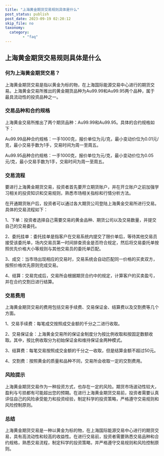 ```yaml
---
title: "上海黄金期货交易规则具体是什么"
post_status: publish
post_date: 2023-09-19 02:20:12
skip_file: no
taxonomy:
  category:
        - "faq"
---
```


## 上海黄金期货交易规则具体是什么

### 何为上海黄金期货交易？

上海黄金期货交易是指以黄金为标的物，在上海国际能源交易中心进行的期货交易。上海黄金交易所推出的黄金期货品种为Au99.99和Au99.95两个品种，属于最具流动性的投资品种之一。

### 交易品种和合约规格

上海黄金交易所推出了两个期货品种：Au99.99和Au99.95。具体的合约规格如下：

Au99.99品种合约规格：一手1000克，报价单位为元/克，最小变动价位为0.01元/克，最小交易手数为1手，交易时间为周一至周五。

Au99.95品种合约规格：一手1000克，报价单位为元/克，最小变动价位为0.05元/克，最小交易手数为1手，交易时间为周一至周五。

### 交易流程

要进行上海黄金期货交易，投资者首先要开立期货账户，并在开立账户之前加强学习相关的投资知识和交易规则，熟悉市场相关指标和行情分析方法。

在开通期货账户后，投资者可以通过各大期货公司登陆上海黄金交易所进行交易。具体的交易流程如下：

1、下单：投资者选择自己需要交易的黄金品种、期货公司以及交易数量，并提交自己的交易委托。

2、委托挂单：委托挂单是指客户在交易系统内提交了限价单后，等待其他交易员接受该委托单，场内交易员第一时间排查资金是否符合规定，然后将交易委托单按照优先价格大小等规则与其他交易员的委托单匹配。

3、成交：当市场出现相应的交易时，交易系统会自动匹配同一价格的买卖双方，按照价格优先原则完成交易。

4、结算：交易完成后，交易所会根据期货合约中的规定，计算客户的买卖盈亏，并在合约交割日进行结算。

### 交易费用

上海黄金期货交易的费用包括交易手续费、交易保证金、结算费以及交割费等几个方面。

1、交易手续费：每笔成交按照成交金额的千分之二进行收取。

2、交易保证金：上海黄金交易所的保证金制度分为按比例收取和按固定数额收取。其中，按比例收取分为初始保证金和维持保证金两种模式。

3、结算费：每笔交易按照成交金额的千分之一收取，但是结算金额不超过50元。

4、交割费：按照黄金的质量和品种不同，交易所会收取一定的交割费用。

### 风险提示

上海黄金期货交易作为一种投资方式，也存在一定的风险。期货市场波动性较大，盈利与亏损都有可能超出您的预期。在进行上海黄金期货交易前，投资者需要认真评估自己的风险承受能力和投资经验，制定科学的投资策略，严格遵守交易规则和风险控制原则。

### 总结

上海黄金期货交易是一种以黄金为标的物，在上海国际能源交易中心进行的期货交易，具有高流动性和较高的收益性。在进行交易前，投资者需要熟悉交易品种和合约规格，熟悉交易流程，制定科学的投资策略，并严格遵守交易规则和风险控制原则。
